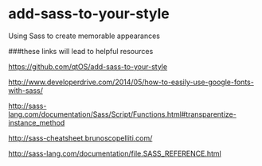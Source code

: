 # add-sass-to-your-style
Using Sass to create memorable appearances


###these links will lead to helpful resources

https://github.com/qtOS/add-sass-to-your-style

http://www.developerdrive.com/2014/05/how-to-easily-use-google-fonts-with-sass/

http://sass-lang.com/documentation/Sass/Script/Functions.html#transparentize-instance_method

http://sass-cheatsheet.brunoscopelliti.com/

http://sass-lang.com/documentation/file.SASS_REFERENCE.html

